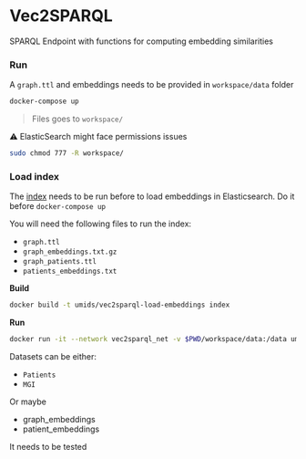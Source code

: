 # Vec2SPARQL
SPARQL Endpoint with functions for computing embedding similarities

### Run

A `graph.ttl` and embeddings needs to be provided in `workspace/data` folder

```bash
docker-compose up
```

> Files goes to `workspace/`

⚠️ ElasticSearch might face permissions issues

```bash
sudo chmod 777 -R workspace/
```

### Load index

The [index](https://github.com/bio-ontology-research-group/vec2sparql/tree/master/index) needs to be run before to load embeddings in Elasticsearch. Do it before `docker-compose up` 

You will need the following files to run the index:

* `graph.ttl`
* `graph_embeddings.txt.gz`
* `graph_patients.ttl`
* `patients_embeddings.txt`

**Build**

```bash
docker build -t umids/vec2sparql-load-embeddings index
```

**Run**

```bash
docker run -it --network vec2sparql_net -v $PWD/workspace/data:/data umids/vec2sparql-load-embeddings -d Patients -f /data/patients_embeddings.txt
```

Datasets can be either:

* `Patients`
* `MGI`

Or maybe

* graph_embeddings
* patient_embeddings

It needs to be tested

